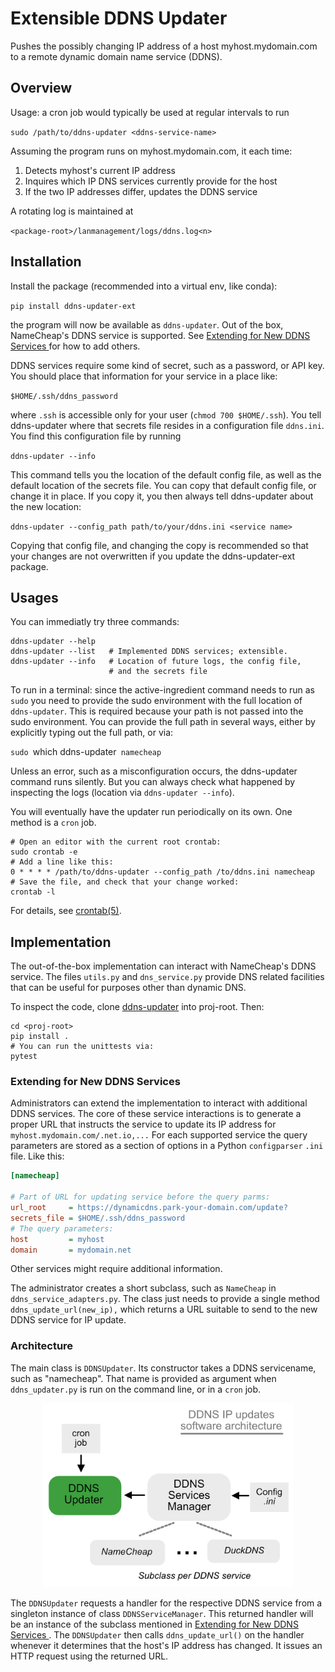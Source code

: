 # Extensible DDNS Updater

Pushes the possibly changing IP address of a host myhost.mydomain.com to a remote dynamic domain name service (DDNS).

## Overview
Usage: a cron job would typically be used at regular intervals to run

`sudo /path/to/ddns-updater <ddns-service-name>`

Assuming the program runs on myhost.mydomain.com, it each time:

1. Detects myhost's current IP address
2. Inquires which IP DNS services currently provide for the host
3. If the two IP addresses differ, updates the DDNS service

A rotating log is maintained at

`<package-root>/lanmanagement/logs/ddns.log<n>`

## Installation

Install the package (recommended into a virtual env, like conda):

`pip install ddns-updater-ext`

the program will now be available as `ddns-updater`. Out of the box, NameCheap's DDNS service is supported. See [Extending for New DDNS Services ](#extending-for-new-ddns-services) for how to add others.

DDNS services require some kind of secret, such as a password, or API key. You should place that information for your service in a place like:

`$HOME/.ssh/ddns_password`

where `.ssh` is accessible only for your user (`chmod 700 $HOME/.ssh`). You tell ddns-updater where that secrets file resides in a configuration file `ddns.ini`. You find this configuration file by running

`ddns-updater --info`

This command tells you the location of the default config file, as well as the default location of the secrets file. You can copy that default config file, or change it in place. If you copy it, you then always tell ddns-updater about the new location:

`ddns-updater --config_path path/to/your/ddns.ini <service name>`

Copying that config file, and changing the copy is recommended so that your changes are not overwritten if you update the ddns-updater-ext package.

## Usages

You can immediatly try three commands:

```
ddns-updater --help
ddns-updater --list   # Implemented DDNS services; extensible.
ddns-updater --info   # Location of future logs, the config file,
                      # and the secrets file
```

To run in a terminal: since the active-ingredient command needs to run as `sudo` you need to provide the sudo environment with the full location of `ddns-updater`. This is required because your path is not passed into the sudo environment. You can provide the full path in several ways, either by explicitly typing out the full path, or via:

`sudo `which ddns-updater` namecheap`

Unless an error, such as a misconfiguration occurs, the ddns-updater command runs silently. But you can always check what happened by inspecting the logs (location via `ddns-updater --info`).

You will eventually have the updater run periodically on its own. One method is a `cron` job.

```
# Open an editor with the current root crontab:
sudo crontab -e
# Add a line like this:
0 * * * * /path/to/ddns-updater --config_path /to/ddns.ini namecheap
# Save the file, and check that your change worked:
crontab -l
```
For details, see [crontab(5)](https://man7.org/linux/man-pages/man5/crontab.5.html).

## Implementation

The out-of-the-box implementation can interact with NameCheap's DDNS service. The files `utils.py` and `dns_service.py` provide DNS related facilities that can be useful for purposes other than dynamic DNS.

To inspect the code, clone [ddns-updater](https://github.com/paepcke/ddns-updater) into proj-root. Then:

```
cd <proj-root>
pip install .
# You can run the unittests via:
pytest
```

### Extending for New DDNS Services

Administrators can extend the implementation to interact with additional DDNS services. The core of these service interactions is to generate a proper URL that instructs the service to update its IP address for `myhost.mydomain.com/.net.io,...` For each supported service the query parameters are stored as a section of options in a Python `configparser` `.ini` file. Like this:

```ini
[namecheap]

# Part of URL for updating service before the query parms:
url_root     = https://dynamicdns.park-your-domain.com/update?
secrets_file = $HOME/.ssh/ddns_password
# The query parameters:
host         = myhost
domain       = mydomain.net
```

Other services might require additional information.

The administrator creates a short subclass, such as `NameCheap` in `ddns_service_adapters.py`. The class just needs to provide a single method `ddns_update_url(new_ip),` which returns a URL suitable to send to the new DDNS service for IP update.

### Architecture

The main class is `DDNSUpdater`. Its constructor takes a DDNS servicename, such as "namecheap". That name is provided as argument when `ddns_updater.py` is run on the command line, or in a `cron` job.

<div align="center">
  <img src="https://raw.githubusercontent.com/paepcke/ddns-updater/main/readme_architecture.png"
       alt="DDNS service update architecture"
       width="400px"
       >
</div>

The `DDNSUpdater` requests a handler for the respective DDNS service from a singleton instance of class `DDNSServiceManager`. This returned handler will be an instance of the subclass mentioned in [Extending for New DDNS Services ](#extending-for-new-ddns-services). The `DDNSUpdater` then calls `ddns_update_url()` on the handler whenever it determines that the host's IP address has changed. It issues an HTTP request using the returned URL.
